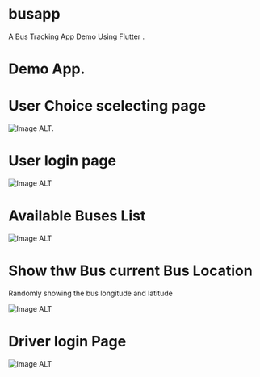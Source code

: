 # busapp

A Bus Tracking App Demo Using Flutter .
# Demo App.
<h1>User Choice scelecting page</h1>

![Image ALT](https://github.com/SriranganathanG-2601/Flutter-college-bus-tracking-login-app/blob/main/Screenshot%202025-02-14%20120712.png?raw=true).
<h1>User login page</h1>

![Image ALT](https://github.com/SriranganathanG-2601/Flutter-college-bus-tracking-login-app/blob/fca753b24252d430fbddf16fa429e56ba47126d8/Screenshot%202025-02-14%20120727.png)

<h1>Available Buses List</h1>

![Image ALT](https://github.com/SriranganathanG-2601/Flutter-college-bus-tracking-login-app/blob/adfdeb9b2a61d731a745df57b0a23aed036828b1/Screenshot%202025-02-14%20120740.png)

<h1>Show thw Bus current Bus Location</h1>
Randomly showing the bus longitude and latitude  

![Image ALT](https://github.com/SriranganathanG-2601/Flutter-college-bus-tracking-login-app/blob/8bf86d38f7a4fb74c46168631222989fa7ee9021/Screenshot%202025-02-14%20120757.png)

<h1>Driver login Page</h1>

![Image ALT](https://github.com/SriranganathanG-2601/Flutter-college-bus-tracking-login-app/blob/adfdeb9b2a61d731a745df57b0a23aed036828b1/Screenshot%202025-02-14%20120812.png)

